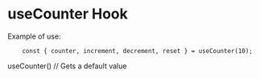 # useCounter Hook

Example of use:
```
    const { counter, increment, decrement, reset } = useCounter(10);
```

useCounter() // Gets a default value
